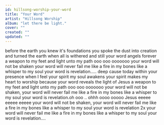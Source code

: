 ```yaml
---
id: hillsong-worship-your-word
title: "Your Word"
artist: "Hillsong Worship"
album: "let there be light."
cover: ""
created: ""
updated: ""
---
```


before the earth you knew it's foundations
you spoke the dust into creation
and turned the earth when all is withered
and still your word angels forever
a weapon to my feet
and light unto my path
ooo ooo ooooooo your word will not be shaken
your word will never fail me
like a fire in my bones
like a whisper to my soul
your word is revelation.....
    deep cause today within your presence
when I feel your spirit my soul awakens
your spirit makes my heart to worship
because your word reveals the light of Jesus
a weapon to my feet and light unto my path ooo ooo ooooooo your word will not be shaken, your word will never fail me
like a fire in my bones
like a whisper to my soul
your word is revelation.oh ooo
..
ohhh oooo ooooo Jesus eeeee eeeee eeeee
your word will not be shaken, your word will never fail me
like a fire in my bones
like a whisper to my soul
your word is revelation 2x
     your word will never fail me
    like a fire in my bones
     like a whisper to my soul
     your word is revelation....